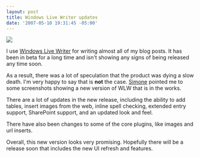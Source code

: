 ```yaml
---
layout: post
title: Windows Live Writer updates
date: '2007-05-10 19:31:45 -05:00'
---
```


![](http://codeclimber.net.nz/images/codeclimber_net_nz/WindowsLiveWriter/WindowsLiveWritervNext_142C3/image_13%5B6%5D.png)

I use [Windows Live Writer](http://windowslivewriter.spaces.live.com/) for writing almost all of my blog posts. It has been in beta for a long time and isn't showing any signs of being released any time soon. 

As a result, there was a lot of speculation that the product was dying a slow death. I'm very happy to say that is **not** the case. [Simone](http://www.codeclimber.net.nz/archive/2007/05/08/Windows-Live-Writer-vNext.aspx) pointed me to some screenshots showing a new version of WLW that is in the works.

There are a lot of updates in the new release, including the ability to add tables, insert images from the web, inline spell checking, extended entry support, SharePoint support, and an updated look and feel.

There have also been changes to some of the core plugins, like images and url inserts.

Overall, this new version looks very promising. Hopefully there will be a release soon that includes the new UI refresh and features.
